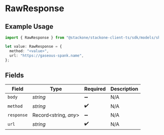 # RawResponse

## Example Usage

```typescript
import { RawResponse } from "@stackone/stackone-client-ts/sdk/models/shared";

let value: RawResponse = {
  method: "<value>",
  url: "https://gaseous-spank.name",
};
```

## Fields

| Field                 | Type                  | Required              | Description           |
| --------------------- | --------------------- | --------------------- | --------------------- |
| `body`                | *string*              | :heavy_minus_sign:    | N/A                   |
| `method`              | *string*              | :heavy_check_mark:    | N/A                   |
| `response`            | Record<string, *any*> | :heavy_minus_sign:    | N/A                   |
| `url`                 | *string*              | :heavy_check_mark:    | N/A                   |